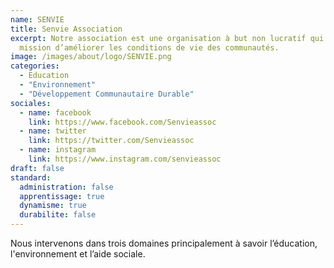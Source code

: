 ```yaml
---
name: SENVIE
title: Senvie Association
excerpt: Notre association est une organisation à but non lucratif qui a pour
  mission d’améliorer les conditions de vie des communautés.
image: /images/about/logo/SENVIE.png
categories:
  - Education
  - "Environnement"
  - "Développement Communautaire Durable"
sociales:
  - name: facebook
    link: https://www.facebook.com/Senvieassoc
  - name: twitter
    link: https://twitter.com/Senvieassoc
  - name: instagram
    link: https://www.instagram.com/senvieassoc
draft: false
standard:
  administration: false
  apprentissage: true
  dynamisme: true
  durabilite: false
---
```


Nous intervenons dans trois domaines principalement à savoir l’éducation, l'environnement et l’aide sociale.